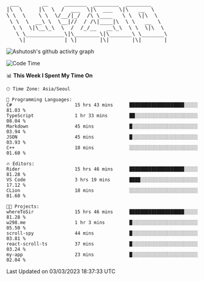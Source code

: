 <pre>
 ___       __     _______  ________  ________     
|\  \     |\  \  /  ___  \|\  ___  \|\   __  \    
\ \  \    \ \  \/__/|_/  /\ \____   \ \  \|\  \   
 \ \  \  __\ \  \__|//  / /\|____|\  \ \   __  \  
  \ \  \|\__\_\  \  /  /_/__   __\_\  \ \  \|\  \ 
   \ \____________\|\________\|\_______\ \_______\
    \|____________| \|_______|\|_______|\|_______|                                 
</pre>

![Ashutosh's github activity graph](https://github-readme-activity-graph.cyclic.app/graph?username=w298&theme=github-compact&hide_title=true&radius=8&area=true)

<!--START_SECTION:waka-->
![Code Time](http://img.shields.io/badge/Code%20Time-672%20hrs%2052%20mins-blue)

📊 **This Week I Spent My Time On** 

```text
🕑︎ Time Zone: Asia/Seoul

💬 Programming Languages: 
C#                       15 hrs 43 mins      ████████████████████░░░░░   81.03 % 
TypeScript               1 hr 33 mins        ██░░░░░░░░░░░░░░░░░░░░░░░   08.04 % 
Markdown                 45 mins             █░░░░░░░░░░░░░░░░░░░░░░░░   03.94 % 
JSON                     45 mins             █░░░░░░░░░░░░░░░░░░░░░░░░   03.93 % 
C++                      18 mins             ░░░░░░░░░░░░░░░░░░░░░░░░░   01.60 % 

🔥 Editors: 
Rider                    15 hrs 46 mins      ████████████████████░░░░░   81.28 % 
VS Code                  3 hrs 19 mins       ████░░░░░░░░░░░░░░░░░░░░░   17.12 % 
CLion                    18 mins             ░░░░░░░░░░░░░░░░░░░░░░░░░   01.60 % 

🐱‍💻 Projects: 
whereToSir               15 hrs 46 mins      ████████████████████░░░░░   81.28 % 
w298.me                  1 hr 3 mins         █░░░░░░░░░░░░░░░░░░░░░░░░   05.50 % 
scroll-spy               44 mins             █░░░░░░░░░░░░░░░░░░░░░░░░   03.81 % 
react-scroll-ts          37 mins             █░░░░░░░░░░░░░░░░░░░░░░░░   03.24 % 
my-app                   23 mins             █░░░░░░░░░░░░░░░░░░░░░░░░   02.04 % 
```


 Last Updated on 03/03/2023 18:37:33 UTC
<!--END_SECTION:waka-->
